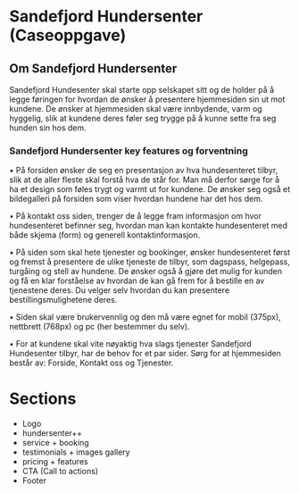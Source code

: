 # Sandefjord Hundersenter (Caseoppgave)

## Om Sandefjord Hundersenter

Sandefjord Hundesenter skal starte opp selskapet sitt og de holder på å legge føringen for
hvordan de ønsker å presentere hjemmesiden sin ut mot kundene. De ønsker at hjemmesiden
skal være innbydende, varm og hyggelig, slik at kundene deres føler seg trygge på å kunne
sette fra seg hunden sin hos dem. 

### Sandefjord Hundersenter key features og forventning 

• På forsiden ønsker de seg en presentasjon av hva hundesenteret tilbyr, slik at de aller
fleste skal forstå hva de står for. Man må derfor sørge for å ha et design som føles
trygt og varmt ut for kundene. De ønsker seg også et bildegalleri på forsiden som viser
hvordan hundene har det hos dem.

• På kontakt oss siden, trenger de å legge fram informasjon om hvor hundesenteret
befinner seg, hvordan man kan kontakte hundesenteret med både skjema (form) og
generell kontaktinformasjon.

• På siden som skal hete tjenester og bookinger, ønsker hundesenteret først og fremst å
presentere de ulike tjeneste de tilbyr, som dagspass, helgepass, turgåing og stell av
hundene. De ønsker også å gjøre det mulig for kunden og få en klar forståelse av
hvordan de kan gå frem for å bestille en av tjenestene deres. Du velger selv hvordan
du kan presentere bestillingsmulighetene deres.


• Siden skal være brukervennlig og den må være egnet
for mobil (375px), nettbrett (768px) og pc (her bestemmer du selv).

• For at kundene skal vite nøyaktig hva slags tjenester Sandefjord Hundesenter tilbyr, har de
behov for et par sider. Sørg for at hjemmesiden består av: Forside, Kontakt oss og Tjenester.

##

# Sections
- Logo
-  hundersenter++
- service + booking
- testimonials + images gallery 
- pricing + features
- CTA (Call to actions)
- Footer